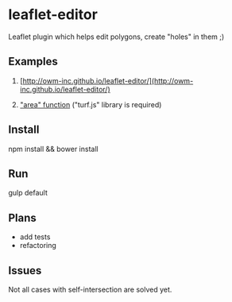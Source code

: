 # leaflet-editor
Leaflet plugin which helps edit polygons, create "holes" in them ;)

## Examples
1) [http://owm-inc.github.io/leaflet-editor/](http://owm-inc.github.io/leaflet-editor/)

2) ["area" function](http://rawgit.com/exactfarming/leaflet-editor/gh-pages/index-area.html) ("turf.js" library is required)

## Install
npm install && bower install

## Run
gulp default

## Plans

* add tests
* refactoring

## Issues

Not all cases with self-intersection are solved yet.
